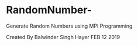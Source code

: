 # RandomNumber-
Generate Random Numbers using MPI Programming

Created By Balwinder Singh Hayer
FEB 12 2019
